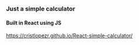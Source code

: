 ### Just a simple calculator

#### Built in React using JS

https://cristlopezr.github.io/React-simple-calculator/
